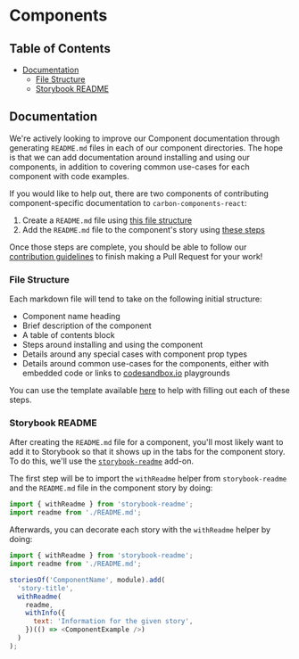 # Components

<!-- prettier-ignore-start -->

<!-- START doctoc generated TOC please keep comment here to allow auto update -->

<!-- DON'T EDIT THIS SECTION, INSTEAD RE-RUN doctoc TO UPDATE -->

## Table of Contents

* [Documentation](#documentation)
  * [File Structure](#file-structure)
  * [Storybook README](#storybook-readme)

<!-- END doctoc generated TOC please keep comment here to allow auto update -->

<!-- prettier-ignore-end -->

## Documentation

We're actively looking to improve our Component documentation through generating
`README.md` files in each of our component directories. The hope is that we can
add documentation around installing and using our components, in addition to
covering common use-cases for each component with code examples.

If you would like to help out, there are two components of contributing
component-specific documentation to `carbon-components-react`:

1. Create a `README.md` file using [this file structure](#file-structure)
2. Add the `README.md` file to the component's story using [these steps](#storybook-readme)

Once those steps are complete, you should be able to follow our [contribution guidelines](/.github/CONTRIBUTING.md) to finish making a Pull Request for your work!

### File Structure

Each markdown file will tend to take on the following initial structure:

* Component name heading
* Brief description of the component
* A table of contents block
* Steps around installing and using the component
* Details around any special cases with component prop types
* Details around common use-cases for the components, either with embedded code
  or links to [codesandbox.io](http://codesandbox.io) playgrounds

You can use the template available [here](/docs/component-template.md) to help
with filling out each of these steps.

### Storybook README

After creating the `README.md` file for a component, you'll most likely want to
add it to Storybook so that it shows up in the tabs for the component story. To
do this, we'll use the [`storybook-readme`](https://github.com/tuchk4/storybook-readme) add-on.

The first step will be to import the `withReadme` helper from `storybook-readme`
and the `README.md` file in the component story by doing:

```js
import { withReadme } from 'storybook-readme';
import readme from './README.md';
```

Afterwards, you can decorate each story with the `withReadme` helper by doing:

```js
import { withReadme } from 'storybook-readme';
import readme from './README.md';

storiesOf('ComponentName', module).add(
  'story-title',
  withReadme(
    readme,
    withInfo({
      text: 'Information for the given story',
    })(() => <ComponentExample />)
  )
);
```
